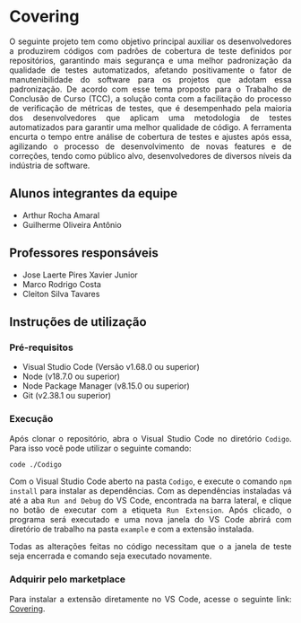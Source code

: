 # Covering

<span style=" text-align: justify; ">

O seguinte projeto tem como objetivo principal auxiliar os desenvolvedores a produzirem códigos com padrões de cobertura de teste definidos por repositórios, garantindo mais segurança e uma melhor padronização da qualidade de testes automatizados, afetando positivamente o fator de manutenibilidade do software para os projetos que adotam essa padronização. De acordo com esse tema proposto para o Trabalho de Conclusão de Curso (TCC), a solução conta com a facilitação do processo de verificação de métricas de testes, que é desempenhado pela maioria dos desenvolvedores que aplicam uma metodologia de testes automatizados para garantir uma melhor qualidade de código. A ferramenta encurta o tempo entre análise de cobertura de testes e ajustes após essa, agilizando o processo de desenvolvimento de novas features e de correções, tendo como público alvo, desenvolvedores de diversos níveis da indústria de software.

<span>

## Alunos integrantes da equipe

- Arthur Rocha Amaral
- Guilherme Oliveira Antônio

## Professores responsáveis

- Jose Laerte Pires Xavier Junior
- Marco Rodrigo Costa
- Cleiton Silva Tavares

## Instruções de utilização

### Pré-requisitos

- Visual Studio Code (Versão v1.68.0 ou superior)
- Node (v18.7.0 ou superior)
- Node Package Manager (v8.15.0 ou superior)
- Git (v2.38.1 ou superior)

### Execução

Após clonar o repositório, abra o Visual Studio Code no diretório `Codigo`. Para isso você pode utilizar o seguinte comando:

```sh
code ./Codigo
```

Com o Visual Studio Code aberto na pasta `Codigo`, e execute o comando `npm install` para instalar as dependências. Com as dependências instaladas vá até a aba `Run and Debug` do VS Code, encontrada na barra lateral, e clique no botão de executar com a etiqueta `Run Extension`. Após clicado, o programa será executado e uma nova janela do VS Code abrirá com diretório de trabalho na pasta `example` e com a extensão instalada.

Todas as alterações feitas no código necessitam que o a janela de teste seja encerrada e comando seja executado novamente.

### Adquirir pelo marketplace

Para instalar a extensão diretamente no VS Code, acesse o seguinte link: [Covering](https://marketplace.visualstudio.com/items?itemName=Covering.covering).

